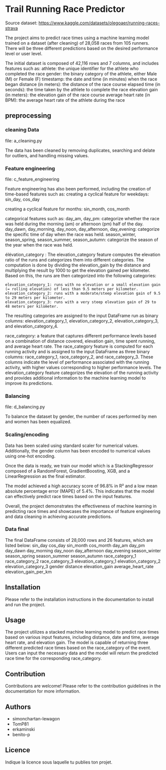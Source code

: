 # Trail Running Race Predictor

Source dataset: https://www.kaggle.com/datasets/olegoaer/running-races-strava

The project aims to predict race times using a machine learning model trained on a dataset (after cleaning) of 28,058 races from 105 runners. There will be three different predictions based on the desired performance level or user level.

The initial dataset is composed of 42,116 rows and 7 columns, and includes features such as:
athlete: the unique identifier for the athlete who completed the race
gender: the binary category of the athlete, either Male (M) or Female (F)
timestamp: the date and time (in minutes) when the race began
distance (in meters): the distance of the race course
elapsed time (in seconds): the time taken by the athlete to complete the race
elevation gain (in meters): the elevation gain of the race course
average heart rate (in BPM): the average heart rate of the athlete during the race

## preprocessing

### cleaning Data

file: a_cleaning.py

The data has been cleaned by removing duplicates, searching and delate for outliers, and handling missing values.

### Feature engineering

file: c_feature_engineering

Feature engineering has also been performed, including the creation of time-based features such as:
creating a cyclical feature for weekdays: sin_day, cos_day

creating a cyclical feature for months: sin_month, cos_month

categorical features such as:
day_am, day_pm: categorize whether the race was held during the morning (am) or afternoon (pm) half of the day.
day_dawn, day_morning, day_noon, day_afternoon, day_evening: categorize the specific time of day when the race was held.
season_winter, season_spring, season_summer, season_autumn: categorize the season of the year when the race was held.

élévation_category : The elevation_category feature computes the elevation ratio of the runs and categorizes them into different categories. The computation is done by dividing the elevation_gain by the distance and multiplying the result by 1000 to get the elevation gained per kilometer. Based on this, the runs are then categorized into the following categories:

    elevation_category_1: runs with no elevation or a small elevation gain (= rolling elevation) of less than 9.5 meters per kilometer.
    elevation_category_2: runs with a moderate/steep elevation gain of 9.5 to 29 meters per kilometer.
    elevation_category_3: runs with a very steep elevation gain of 29 to 48 meters per kilometer.

The resulting categories are assigned to the input DataFrame run as binary columns: elevation_category_1, elevation_category_2, elevation_category_3, and elevation_category_4.

race_category: a feature that captures different performance levels based on a combination of distance covered, elevation gain, time spent running, and average heart rate.
The race_category feature is computed for each running activity and is assigned to the input DataFrame as three binary columns: race_category_1, race_category_2, and race_category_3. These columns indicate the level of performance associated with the running activity, with higher values corresponding to higher performance levels. The elevation_category feature categorizes the elevation of the running activity and provides additional information to the machine learning model to improve its predictions.

### Balancing

file: d_balancing.py

To balance the dataset by gender, the number of races performed by men and women has been equalized.

### Scaling/encoding

Data has been scaled using standard scaler for numerical values.
Additionally, the gender column has been encoded to numerical values using one-hot encoding.

Once the data is ready, we train our model which is a StackingRegressor composed of a RandomForest, GradientBoosting, XGB, and a LinearRegression as the final estimator.

The model achieved a high accuracy score of 96.8% in R² and a low mean absolute percentage error (MAPE) of 5.4%. This indicates that the model can effectively predict race times based on the input features.

Overall, the project demonstrates the effectiveness of machine learning in predicting race times and showcases the importance of feature engineering and data cleaning in achieving accurate predictions.

### Data final
The final DataFrame consists of 28,000 rows and 26 features, which are listed below:
sin_day
cos_day
sin_month
cos_month
day_am
day_pm
day_dawn
day_morning
day_noon
day_afternoon
day_evening
season_winter
season_spring
season_summer
season_autumn
race_category_1
race_category_2
race_category_3
elevation_category_1
elevation_category_2
elevation_category_3
gender
distance
elevation_gain
average_heart_rate
elevation_gain_per_km

## Installation

Please refer to the installation instructions in the documentation to install and run the project.

## Usage

The project utilizes a stacked machine learning model to predict race times based on various input features, including distance, date and time, average heart rate, and elevation gain. The model is capable of returning three different predicted race times based on the race_category of the event. Users can input the necessary data and the model will return the predicted race time for the corresponding race_category.

## Contribution

Contributions are welcome! Please refer to the contribution guidelines in the documentation for more information.

## Authors

- simonchartan-lewagon
- TomP81
- erkaminski
- benito-p

## Licence

Indique la licence sous laquelle tu publies ton projet.
